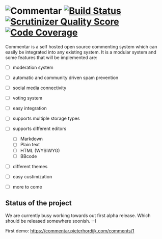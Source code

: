 ![Commentar](http://i.imgur.com/CZtGVpx.gif) 
[![Build Status](https://travis-ci.org/Commentar/Commentar.png?branch=master)](https://travis-ci.org/Commentar/Commentar) [![Scrutinizer Quality Score](https://scrutinizer-ci.com/g/Commentar/Commentar/badges/quality-score.png?s=daa8f4827fcd6930dfd91e68fda836e495eab055)](https://scrutinizer-ci.com/g/Commentar/Commentar/) [![Code Coverage](https://scrutinizer-ci.com/g/Commentar/Commentar/badges/coverage.png?s=dfeb7b2ccea63ee40d71c3b043cb8822e374a5bf)](https://scrutinizer-ci.com/g/Commentar/Commentar/)
=

Commentar is a self hosted open source commenting system which can easily be integrated into any existing system. It is a modular system and some features that will be implemented are:

- [ ] moderation system
- [ ] automatic and community driven spam prevention
- [ ] social media connectivity
- [ ] voting system
- [ ] easy integration
- [ ] supports multiple storage types
- [ ] supports different editors
  - [ ] Markdown
  - [ ] Plain text
  - [ ] HTML (WYSIWYG)
  - [ ] BBcode
- [ ] different themes
- [ ] easy custimization
- [ ] more to come


Status of the project
-

We are currently busy working towards out first alpha release. Which should be released somewhere soonish. :-)

First demo: https://commentar.pieterhordijk.com/comments/1
